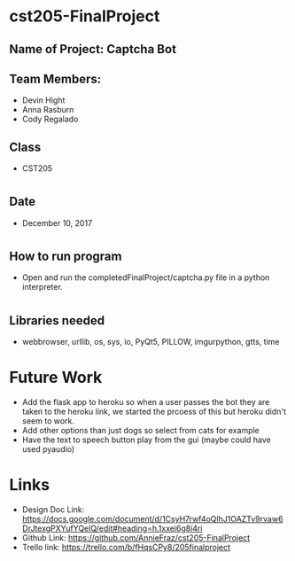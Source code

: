 # cst205-FinalProject
## Name of Project: Captcha Bot
## Team Members: 
* Devin Hight
* Anna Rasburn
* Cody Regalado
##
## Class
* CST205 
#
## Date
* December 10, 2017
#
## How to run program
* Open and run the completedFinalProject/captcha.py file in a python interpreter.
#
## Libraries needed 
* webbrowser, urllib, os, sys, io, PyQt5, PILLOW, imgurpython, gtts, time
#
# Future Work
* Add the flask app to heroku so when a user passes the bot they are taken to the heroku link, we started the prcoess of this but heroku didn't seem to work.
* Add other options than just dogs so select from cats for example
* Have the text to speech button play from the gui (maybe could have used pyaudio)
#
# Links
* Design Doc Link: https://docs.google.com/document/d/1CsyH7rwf4oQlhJ1OAZTv9rvaw6DrJtexgPXYufYQelQ/edit#heading=h.1xxei6g8i4ri
* Github Link: https://github.com/AnnieFraz/cst205-FinalProject
* Trello link: https://trello.com/b/fHqsCPy8/205finalproject
